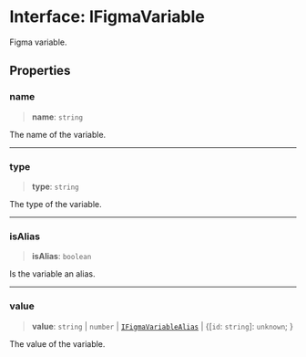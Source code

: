 # Interface: IFigmaVariable

Figma variable.

## Properties

### name

> **name**: `string`

The name of the variable.

***

### type

> **type**: `string`

The type of the variable.

***

### isAlias

> **isAlias**: `boolean`

Is the variable an alias.

***

### value

> **value**: `string` \| `number` \| [`IFigmaVariableAlias`](IFigmaVariableAlias.md) \| \{[`id`: `string`]: `unknown`; \}

The value of the variable.
